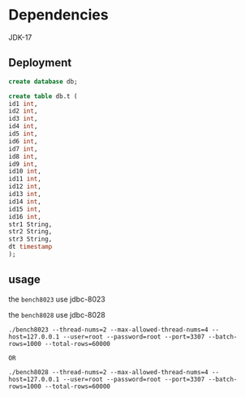 # Dependencies

JDK-17

## Deployment

```sql
create database db;

create table db.t (
id1 int,
id2 int,
id3 int,
id4 int,
id5 int,
id6 int,
id7 int,
id8 int,
id9 int,
id10 int,
id11 int,
id12 int,
id13 int,
id14 int,
id15 int,
id16 int,
str1 String,
str2 String,
str3 String,
dt timestamp
);

```

## usage

the `bench8023` use jdbc-8023

the `bench8028` use jdbc-8028

```
./bench8023 --thread-nums=2 --max-allowed-thread-nums=4 --host=127.0.0.1 --user=root --password=root --port=3307 --batch-rows=1000 --total-rows=60000

OR

./bench8028 --thread-nums=2 --max-allowed-thread-nums=4 --host=127.0.0.1 --user=root --password=root --port=3307 --batch-rows=1000 --total-rows=60000


```